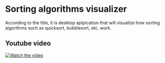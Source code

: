 # Sorting algorithms visualizer

According to the title, it is desktop aplpication that will visualize how sorting algorithms such as quicksort, bubblesort, etc. work.


## Youtube video
[![Watch the video](https://i.stack.imgur.com/Vp2cE.png)](https://youtu.be/v9N-re7HZpQ)
